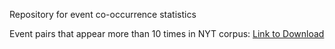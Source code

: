 Repository for event co-occurrence statistics

Event pairs that appear more than 10 times in NYT corpus:
[Link to Download](https://drive.google.com/drive/folders/17B-guJLySpufL6zI1RmZAH5wYYvu136Q?usp=sharing)
